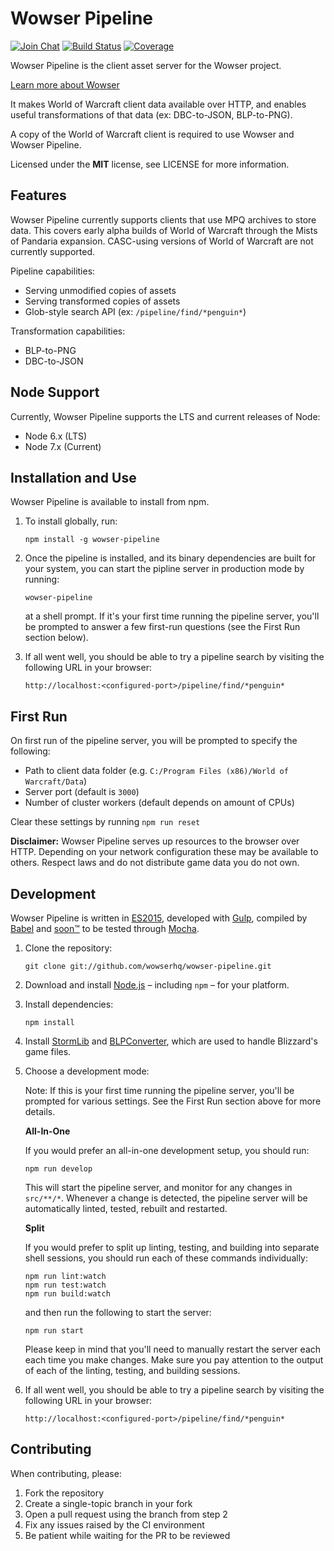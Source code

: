 # Wowser Pipeline

[![Join Chat](https://img.shields.io/badge/gitter-join_chat-blue.svg?style=flat)](https://gitter.im/wowserhq/wowser)
[![Build Status](https://img.shields.io/travis/wowserhq/wowser-pipeline.svg?style=flat)](https://travis-ci.org/wowserhq/wowser-pipeline)
[![Coverage](https://api.codeclimate.com/v1/badges/6257a30ccd1a3c2212a0/test_coverage)](https://codeclimate.com/github/wowserhq/pipeline)

Wowser Pipeline is the client asset server for the Wowser project.

[Learn more about Wowser](https://github.com/wowserhq/wowser)

It makes World of Warcraft client data available over HTTP, and enables useful
transformations of that data (ex: DBC-to-JSON, BLP-to-PNG).

A copy of the World of Warcraft client is required to use Wowser and Wowser
Pipeline.

Licensed under the **MIT** license, see LICENSE for more information.

## Features

Wowser Pipeline currently supports clients that use MPQ archives to store data.
This covers early alpha builds of World of Warcraft through the Mists of
Pandaria expansion. CASC-using versions of World of Warcraft are not currently
supported.

Pipeline capabilities:

- Serving unmodified copies of assets
- Serving transformed copies of assets
- Glob-style search API (ex: `/pipeline/find/*penguin*`)

Transformation capabilities:

- BLP-to-PNG
- DBC-to-JSON

## Node Support

Currently, Wowser Pipeline supports the LTS and current releases of Node:

- Node 6.x (LTS)
- Node 7.x (Current)

## Installation and Use

Wowser Pipeline is available to install from npm.

1. To install globally, run:

   ```shell
   npm install -g wowser-pipeline
   ```

2. Once the pipeline is installed, and its binary dependencies are built for
   your system, you can start the pipline server in production mode by running:

   ```shell
   wowser-pipeline
   ```

   at a shell prompt. If it's your first time running the pipeline server,
   you'll be prompted to answer a few first-run questions (see the First Run
   section below).

3. If all went well, you should be able to try a pipeline search by visiting the
   following URL in your browser:

   ```
   http://localhost:<configured-port>/pipeline/find/*penguin*
   ```

## First Run

On first run of the pipeline server, you will be prompted to specify the
following:

- Path to client data folder (e.g. `C:/Program Files (x86)/World of Warcraft/Data`)
- Server port (default is `3000`)
- Number of cluster workers (default depends on amount of CPUs)

Clear these settings by running `npm run reset`

**Disclaimer:** Wowser Pipeline serves up resources to the browser over HTTP.
Depending on your network configuration these may be available to others.
Respect laws and do not distribute game data you do not own.

## Development

Wowser Pipeline is written in [ES2015], developed with [Gulp], compiled by
[Babel] and [soon™] to be tested through [Mocha].

1. Clone the repository:

   ```shell
   git clone git://github.com/wowserhq/wowser-pipeline.git
   ```

2. Download and install [Node.js] – including `npm` – for your platform.

3. Install dependencies:

   ```shell
   npm install
   ```

4. Install [StormLib] and [BLPConverter], which are used to handle Blizzard's
   game files.

6. Choose a development mode:

   Note: If this is your first time running the pipeline server, you'll be
   prompted for various settings. See the First Run section above for more
   details.

   **All-In-One**

   If you would prefer an all-in-one development setup, you should run:

   ```shell
   npm run develop
   ```

   This will start the pipeline server, and monitor for any changes in
   `src/**/*`. Whenever a change is detected, the pipeline server will be
   automatically linted, tested, rebuilt and restarted.

   **Split**

   If you would prefer to split up linting, testing, and building into
   separate shell sessions, you should run each of these commands individually:

   ```shell
   npm run lint:watch
   npm run test:watch
   npm run build:watch
   ```

   and then run the following to start the server:

   ```shell
   npm run start
   ```

   Please keep in mind that you'll need to manually restart the server each
   each time you make changes. Make sure you pay attention to the output
   of each of the linting, testing, and building sessions.

7. If all went well, you should be able to try a pipeline search by visiting the
   following URL in your browser:

   ```
   http://localhost:<configured-port>/pipeline/find/*penguin*
   ```

## Contributing

When contributing, please:

1. Fork the repository
2. Create a single-topic branch in your fork
3. Open a pull request using the branch from step 2
4. Fix any issues raised by the CI environment
5. Be patient while waiting for the PR to be reviewed

[Babel]: https://babeljs.io/
[BLPConverter]: https://github.com/wowserhq/blizzardry#blp
[ES2015]: https://babeljs.io/docs/learn-es2015/
[Gulp]: http://gulpjs.com/
[Mocha]: http://mochajs.org/
[Node.js]: http://nodejs.org/#download
[StormLib]: https://github.com/wowserhq/blizzardry#mpq
[soon™]: http://www.wowwiki.com/Soon
